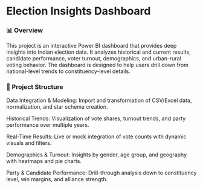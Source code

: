 <h1>Election Insights Dashboard</h1>
<h3>📊 Overview</h3>

This project is an interactive Power BI dashboard that provides deep insights into Indian election data. It analyzes historical and current results, candidate performance, voter turnout, demographics, and urban-rural voting behavior. The dashboard is designed to help users drill down from national-level trends to constituency-level details.

<h3>📁 Project Structure</h3>

Data Integration & Modeling: Import and transformation of CSV/Excel data, normalization, and star schema creation.

Historical Trends: Visualization of vote shares, turnout trends, and party performance over multiple years.

Real-Time Results: Live or mock integration of vote counts with dynamic visuals and filters.

Demographics & Turnout: Insights by gender, age group, and geography with heatmaps and pie charts.

Party & Candidate Performance: Drill-through analysis down to constituency level, win margins, and alliance strength.
